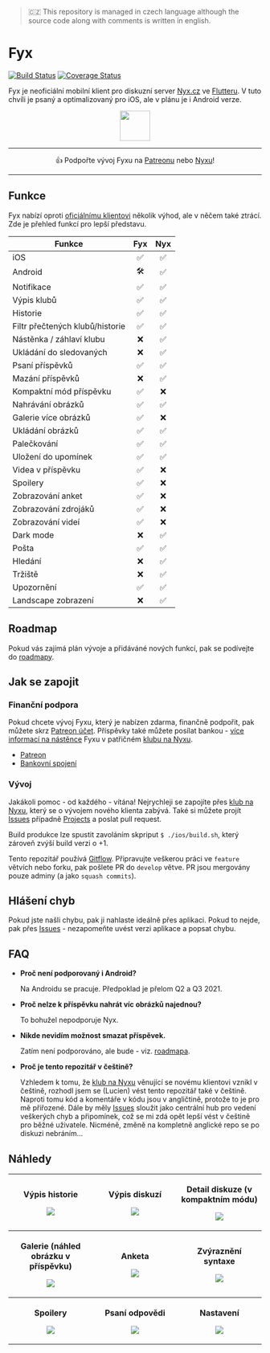 > 🇨🇿 This repository is managed in czech language although the source code along with comments is written in english.

# Fyx

[![Build Status](https://travis-ci.com/lucien144/fyx.svg?branch=develop)](https://travis-ci.com/lucien144/fyx) [![Coverage Status](https://coveralls.io/repos/github/lucien144/fyx/badge.svg?branch=develop)](https://coveralls.io/github/lucien144/fyx?branch=develop)

Fyx je neoficiální mobilní klient pro diskuzní server [Nyx.cz](https://nyx.cz) ve [Flutteru](https://flutter.dev/). V tuto chvíli je psaný a optimalizovaný pro iOS, ale v plánu je i Android verze.

<p align="center">
<a href="https://144.wtf/AmcGAl" target="_blank"><img src="https://144.wtf/9VRKzD+" height="60"/></a>
</p>

---
<p align="center">
👍 Podpořte vývoj Fyxu na <a href="http://patreon.com/fyxapp" target="_blank">Patreonu</a> nebo <a href="https://www.nyx.cz/index.php?l=topic;l2=2;id=24237;n=a200"  target="_blank">Nyxu</a>!
</p>

---

## Funkce

Fyx nabízí oproti [oficiálnímu klientovi](https://apps.apple.com/cz/app/nyx/id920743962) několik výhod, ale v něčem také ztrácí. 
Zde je přehled funkcí pro lepší představu.

| Funkce | Fyx | Nyx |
|-|:-:|:-:|
| iOS | ✅ | ✅ |
| Android | 🛠 | ✅ |
| Notifikace | ✅ | ✅ |
| Výpis klubů | ✅ | ✅ |
| Historie | ✅ | ✅ |
| Filtr přečtených klubů/historie | ✅ | ✅ |
| Nástěnka / záhlaví klubu | ❌ | ✅ |
| Ukládání do sledovaných | ❌ | ✅ |
| Psaní příspěvků | ✅ | ✅ |
| Mazání příspěvků | ❌ | ✅ |
| Kompaktní mód příspěvku | ✅ | ❌ |
| Nahrávání obrázků | ✅ | ✅ |
| Galerie více obrázků | ✅ | ❌ |
| Ukládání obrázků | ✅ | ✅ |
| Palečkování | ✅ | ✅ |
| Uložení do upomínek | ✅ | ✅ |
| Videa v příspěvku | ✅ | ❌ |
| Spoilery | ✅ | ❌ |
| Zobrazování anket | ✅ | ❌ |
| Zobrazování zdrojáků | ✅ | ❌ |
| Zobrazování videí | ✅ | ❌ |
| Dark mode | ❌ | ✅ |
| Pošta | ✅ | ✅ |
| Hledání | ❌ | ✅ |
| Tržiště | ❌ | ✅ |
| Upozornění | ✅ | ✅ |
| Landscape zobrazení | ❌ | ✅ |

## Roadmap

Pokud vás zajímá plán vývoje a přidáváné nových funkcí, pak se podívejte do [roadmapy](https://github.com/lucien144/fyx/projects/2).

## Jak se zapojit

### Finanční podpora

Pokud chcete vývoj Fyxu, který je nabízen zdarma, finančně podpořit, pak můžete skrz [Patreon účet](http://patreon.com/fyxapp). Příspěvky také můžete posílat bankou - [více informací na nástěnce](https://www.nyx.cz/index.php?l=topic;l2=2;id=24237;n=6162) Fyxu v patřičném [klubu na Nyxu](https://www.nyx.cz/index.php?l=topic;l2=2;id=24237;n=6162).

- [Patreon](http://patreon.com/fyxapp)
- [Bankovní spojení](https://www.nyx.cz/index.php?l=topic;l2=2;id=24237;n=6162)

### Vývoj

Jakákoli pomoc - od každého - vítána! Nejrychleji se zapojíte přes [klub na Nyxu](https://www.nyx.cz/index.php?l=topic;id=24237;n=23dd), který se o vývojem nového klienta zabývá.
Také si můžete projít [Issues](https://github.com/lucien144/fyx/issues) případně [Projects](https://github.com/lucien144/fyx/projects) a poslat pull request.

Build produkce lze spustit zavoláním skpriput `$ ./ios/build.sh`, který zároveň zvýší build verzi o +1.

Tento repozitář používá [Gitflow](https://www.atlassian.com/git/tutorials/comparing-workflows/gitflow-workflow). Připravujte veškerou práci ve `feature` větvích nebo forku, pak pošlete PR do `develop` větve. PR jsou mergovány pouze adminy (a jako `squash commits`).

## Hlášení chyb
Pokud jste našli chybu, pak ji nahlaste ideálně přes aplikaci. Pokud to nejde, pak přes [Issues](https://github.com/lucien144/fyx/issues) - nezapomeňte uvést verzi aplikace a popsat chybu.

## FAQ

- **Proč není podporovaný i Android?**

  Na Androidu se pracuje. Předpoklad je přelom Q2 a Q3 2021.

- **Proč nelze k příspěvku nahrát víc obrázků najednou?**

  To bohužel nepodporuje Nyx.
  
- **Nikde nevidím možnost smazat příspěvek.**

  Zatím není podporováno, ale bude - viz. [roadmapa](https://github.com/lucien144/fyx/projects/2).

- **Proč je tento repozitář v češtině?**

  Vzhledem k tomu, že [klub na Nyxu](https://www.nyx.cz/index.php?l=topic;id=24237;n=23dd) věnující se novému klientovi vznikl v češtině, rozhodl jsem se (Lucien) vést tento repozitář také v češtině. Naproti tomu kód a komentáře v kódu jsou v angličtině, protože to je pro mě přiřozené. Dále by měly [Issues](https://github.com/lucien144/fyx/issues) sloužit jako centrální hub pro vedení veškerých chyb a připomínek, což se mi zdá opět lepší vést v češtině pro běžné uživatele. Nicméně, změně na kompletně anglické repo se po diskuzi nebráním...

## Náhledy
<table>
	<tr>
		<th width="33%">
			<p><a title="history"></a> Výpis historie
			<p><kbd><img src="https://user-images.githubusercontent.com/5161085/104580475-a1b6ef80-565d-11eb-8003-a412416e5d14.PNG">
		<th width="33%">
			<p><a title="bookmarks"></a> Výpis diskuzí
			<p><kbd><img src="https://user-images.githubusercontent.com/5161085/104580503-a9769400-565d-11eb-90bf-8ff1865d8385.PNG">
    <th width="33%">
			<p><a title="detail"></a> Detail diskuze (v kompaktním módu)
			<p><kbd><img src="https://user-images.githubusercontent.com/5161085/104580520-ad0a1b00-565d-11eb-9571-2326ee2dfad7.PNG">
	<tr>
		<th width="33%">
			<p><a title="gallery"></a> Galerie (náhled obrázku v příspěvku)
			<p><kbd><img src="https://user-images.githubusercontent.com/5161085/104580526-ae3b4800-565d-11eb-870e-acc8e764965f.PNG">
		<th width="33%">
			<p><a title="poll"></a> Anketa
			<p><kbd><img src="https://user-images.githubusercontent.com/5161085/104580528-af6c7500-565d-11eb-9b2e-59852aa182b5.PNG">
		<th width="33%">
			<p><a title="syntax"></a> Zvýraznění syntaxe
			<p><kbd><img src="https://user-images.githubusercontent.com/5161085/104580530-b0050b80-565d-11eb-9ec6-2ed9376814c0.PNG">
  <tr>
		<th width="33%">
			<p><a title="spoiler"></a> Spoilery
			<p><kbd><img src="https://user-images.githubusercontent.com/5161085/104580531-b0050b80-565d-11eb-9130-a44cfe19ab56.PNG">
		<th width="33%">
			<p><a title="reply"></a> Psaní odpovědi
			<p><kbd><img src="https://user-images.githubusercontent.com/5161085/104581181-83052880-565e-11eb-8ff0-d1baa088886f.PNG">
		<th width="33%">
			<p><a title="settings"></a> Nastavení
			<p><kbd><img src="https://user-images.githubusercontent.com/5161085/104581195-87314600-565e-11eb-9e2a-6cc20ebf743a.PNG">
</table>
